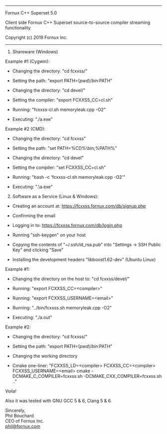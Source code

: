 *******************************************************************************

Fornux C++ Superset 5.0

Client side Fornux C++ Superset source-to-source compiler streaming functionality

Copyright (c) 2019
Fornux Inc.

*******************************************************************************


1) Shareware (Windows)


Example #1 (Cygwin):

- Changing the directory: "cd fcxxss/"

- Setting the path: "export PATH=$(pwd)/bin:$PATH"

- Changing the directory: "cd devel/"

- Setting the compiler: "export FCXXSS_CC=cl.sh"

- Running: "fcxxss-cl.sh memoryleak.cpp -O2"

- Executing: "./a.exe"


Example #2 (CMD):

- Changing the directory: "cd fcxxss\"

- Setting the path: "set PATH=%CD%\bin;%PATH%"

- Changing the directory: "cd devel\"

- Setting the compiler: "set FCXXSS_CC=cl.sh"

- Running: "bash -c 'fcxxss-cl.sh memoryleak.cpp -O2'"

- Executing: ".\a.exe"


2) Software as a Service (Linux & Windows):

- Creating an account at: https://fcxxss.fornux.com/db/signup.php

- Confirming the email

- Logging in to: https://fcxxss.fornux.com/db/login.php

- Running "ssh-keygen" on your host

- Copying the contents of "~/.ssh/id_rsa.pub" into "Settings -> SSH Public Key" and clicking "Save"

- Installing the development headers "libboost1.62-dev" (Ubuntu Linux)


Example #1:

- Changing the directory on the host to: "cd fcxxss/devel/"

- Running: "export FCXXSS_CC=\<compiler\>"

- Running: "export FCXXSS_USERNAME=\<email\>"

- Running: "../bin/fcxxss.sh memoryleak.cpp -O2"

- Executing: "./a.out"


Example #2:

- Changing the directory: "cd fcxxss/"

- Setting the path: "export PATH=$(pwd)/bin:$PATH"

- Changing the working directory

- Cmake one-liner: "FCXXSS_LD=\<compiler\> FCXXSS_CC=\<compiler\> FCXXSS_USERNAME=\<email\> cmake -DCMAKE_C_COMPILER=fcxxss.sh -DCMAKE_CXX_COMPILER=fcxxss.sh .."


Voila! 

Also it was tested with GNU GCC 5 & 6, Clang 5 & 6.


Sincerely,  
Phil Bouchard  
CEO of Fornux Inc.  
phil@fornux.com  
